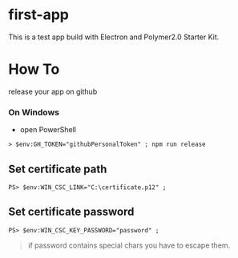 # first-app

This is a test app build with Electron and Polymer2.0 Starter Kit. 

# How To
release your app on github

### On Windows

* open PowerShell


```
> $env:GH_TOKEN="githubPersonalToken" ; npm run release
```

## Set certificate path

```
PS> $env:WIN_CSC_LINK="C:\certificate.p12" ;
```

## Set certificate password

```
PS> $env:WIN_CSC_KEY_PASSWORD="password" ;
```

> if password contains special chars you have to escape them.